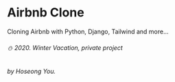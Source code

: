 # Airbnb Clone

Cloning Airbnb with Python, Django, Tailwind and more... 



###### :snowman: 2020. Winter Vacation, private project
###### by Hoseong You.
